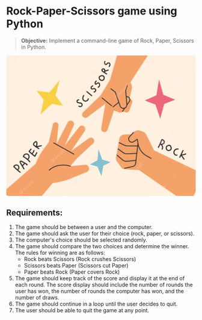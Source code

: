 # Rock-Paper-Scissors game using Python

> **Objective:** Implement a command-line game of Rock, Paper, Scissors in Python.

![Thumbnail](img/thumbnail_RPS.png)

## **Requirements:**

1. The game should be between a user and the computer.
2. The game should ask the user for their choice (rock, paper, or scissors).
3. The computer's choice should be selected randomly.
4. The game should compare the two choices and determine the winner. The rules for winning are as follows:
   - Rock beats Scissors (Rock crushes Scissors)
   - Scissors beats Paper (Scissors cut Paper)
   - Paper beats Rock (Paper covers Rock)
5. The game should keep track of the score and display it at the end of each round. The score display should include the number of rounds the user has won, the number of rounds the computer has won, and the number of draws.
6. The game should continue in a loop until the user decides to quit.
7. The user should be able to quit the game at any point.
